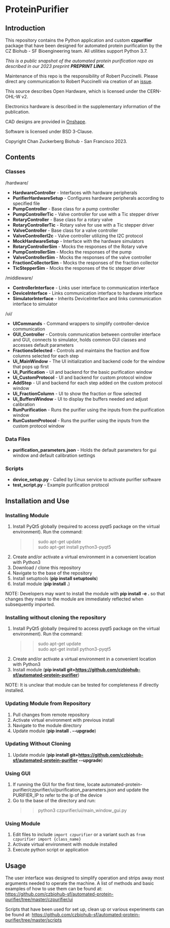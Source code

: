 # ProteinPurifier

## Introduction
This repository contains the Python application and custom **czpurifier** package that have been designed for automated protein purification by the CZ Biohub - SF Bioengineering team. All utilities support Python 3.7.

*This is a public snapshot of the automated protein purification repo as described in our 2023 preprint **PREPRINT LINK**.*

Maintenance of this repo is the responsibility of Robert Puccinelli. Please direct any communication to Robert Puccinelli via creation of an [issue](https://github.com/czbiohub-sf/automated-protein-purifier/issues).

This source describes Open Hardware, which is licensed under the CERN-OHL-W v2. 

Electronics hardware is described in the supplementary information of the publication.

CAD designs are provided in [Onshape](https://cad.onshape.com/documents/768143c17dda5be636f2c7b2/v/b03159dbe387f6c073f53195/e/caf0bd7f2f19e0ffc6ed1810?renderMode=0&uiState=64b5bd342745b83f09798af7).

Software is licensed under BSD 3-Clause.

Copyright Chan Zuckerberg Biohub - San Francisco 2023.

## Contents

### Classes
/hardware/
* __HardwareController__ - Interfaces with hardware peripherals
* __PurifierHardwareSetup__ - Configures hardware peripherals according to specified file
* __PumpController__ - Base class for a pump controller
* __PumpControllerTic__ - Valve controller for use with a Tic stepper driver
* __RotaryController__ - Base class for a rotary valve
* __RotaryControllerTic__ - Rotary valve for use with a Tic stepper driver
* __ValveController__ - Base class for a valve controller
* __ValveControllerI2c__ - Valve controller utilizing the I2C protocol
* __MockHardwareSetup__ - Interface with the hardware simulators
* __RotaryControllerSim__ - Mocks the responses of the Rotary valve
* __PumpControllerSim__ - Mocks  the responses of the pump
* __ValveControllerSim__ - Mocks the responses of the valve controller
* __FractionCollectorSim__ - Mocks the responses of the fraction collector
* __TicStepperSim__ - Mocks the responses of the tic stepper driver

/middleware/
* __ControllerInterface__ - Links user interface to communication interface
* __DeviceInterface__ - Links communication interface to hardware interface
* __SimulatorInterface__ - Inherits DeviceInterface and links communication interface to simulator

/ui/
* __UICommands__ - Command wrappers to simplify controller-device communication
* __GUI_Controller__ - Controls communication between controller interface and GUI, connects to simulator, holds common GUI classes and accesses default parameters
* __FractionsSelected__ - Controls and maintains the fraction and flow columns selected for each step
* __Ui_MainWindow__ - The UI initialization and backend code for the window that pops up first
* __Ui_Purification__ - UI and backend for the basic purification window
* __Ui_CustomProtocol__ - UI and backend for custom protocol window
* __AddStep__ - UI and backend for each step added on the custom protocol window
* __Ui_FractionColumn__ - UI to show the fraction or flow selected
* __Ui_BuffersWindow__ - UI to display the buffers needed and adjust calibration
* __RunPurification__ - Runs the purifier using the inputs from the purification window
* __RunCustomProtocol__ - Runs the purifier using the inputs from the custom protocol window

### Data Files
* __purification_parameters.json__ - Holds the default parameters for gui window and default calibration settings

### Scripts
* __device_setup.py__ - Called by Linux service to activate purifier software
* __test_script.py__ - Example purification protocol

## Installation and Use
### Installing Module
1. Install PyQt5 globally (required to access pyqt5 package on the virtual environment). Run the command:
    >> sudo apt-get update<br>
    >> sudo apt-get install python3-pyqt5<br>
2. Create and/or activate a virtual environment in a convenient location with Python3
3. Download / clone this repository
4. Navigate to the base of the repository
5. Install setuptools (__pip install setuptools__)
6. Install module (__pip install .__)

NOTE: Developers may want to install the module with __pip install -e .__ so that changes they make to the module are immediately reflected when subsequently imported.

### Installing without cloning the repository
1. Install PyQt5 globally (required to access pyqt5 package on the virtual environment). Run the command:
    >> sudo apt-get update<br>
    >> sudo apt-get install python3-pyqt5<br>
2. Create and/or activate a virtual environment in a convenient location with Python3
3. Install module (__pip install git+https://github.com/czbiohub-sf/automated-protein-purifier__)

NOTE: It is unclear that module can be tested for completeness if directly installed.

### Updating Module from Repository
1. Pull changes from remote repository
2. Activate virtual environment with previous install
3. Navigate to the module directory
4. Update module (__pip install . --upgrade__)

### Updating Without Cloning
1. Update module (__pip install git+https://github.com/czbiohub-sf/automated-protein-purifier --upgrade__)

### Using GUI
1. If running the GUI for the first time, locate automated-protein-purifier/czpurifier/ui/purification_parameters.json and update the PURIFIER_IP to refer to the ip of the device
2. Go to the base of the directory and run:
    >> python3 czpurifier/ui/main_window_gui.py

### Using Module
1. Edit files to include `import czpurifier` or a variant such as `from czpurifier import {class_name}`
2. Activate virtual environment with module installed
3. Execute python script or application

## Usage
The user interface was designed to simplify operation and strips away most arguments needed to operate the machine. A list of methods and basic examples of how to use them can be found at: https://github.com/czbiohub-sf/automated-protein-purifier/tree/master/czpurifier/ui

Scripts that have been used for set up, clean up or various experiments can be found at: https://github.com/czbiohub-sf/automated-protein-purifier/tree/master/scripts
